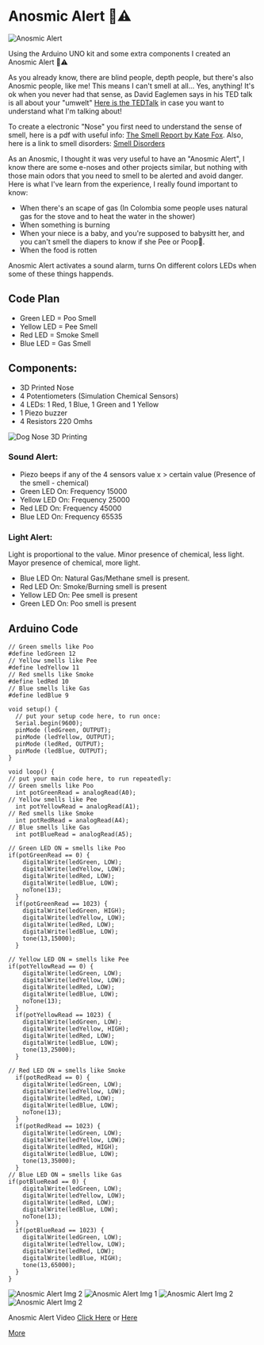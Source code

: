 # Anosmic Alert :nose::warning:
![Anosmic Alert](https://github.com/linaangel/PhComp_repo/blob/master/midterm/Anosmic-Alert/anosmicalert.jpg)

Using the Arduino UNO kit and some extra components I created an Anosmic Alert :nose::warning:

As you already know, there are blind people, depth people, but there's also Anosmic people, like me! This means I can't smell at all... Yes, anything! It's ok when you never had that sense, as David Eaglemen says in his TED talk is all about your "umwelt" [Here is the TEDTalk](https://www.ted.com/talks/david_eagleman_can_we_create_new_senses_for_humans) in case you want to understand what I'm talking about!

To create a electronic "Nose" you first need to understand the sense of smell, here is a pdf with useful info: [The Smell Report by Kate Fox](https://github.com/linaangel/PhComp_repo/blob/master/midterm/smell.pdf). Also, here is a link to smell disorders: [Smell Disorders](https://www.nidcd.nih.gov/health/smell-disorders)

As an Anosmic, I thought it was very useful to have an "Anosmic Alert", I know there are some e-noses and other projects similar, but nothing with those main odors that you need to smell to be alerted and avoid danger. Here is what I've learn from the experience, I really found important to know:

* When there's an scape of gas (In Colombia some people uses natural gas for the stove and to heat the water in the shower)
* When something is burning
* When your niece is a baby, and you're supposed to babysitt her, and you can't smell the diapers to know if she Pee or Poop:poop:.
* When the food is rotten 

Anosmic Alert activates a sound alarm, turns On different colors LEDs when some of these things happends. 

## Code Plan
* Green LED = Poo Smell
* Yellow LED = Pee Smell
* Red LED = Smoke Smell
* Blue LED = Gas Smell

## Components:
* 3D Printed Nose
* 4 Potentiometers (Simulation Chemical Sensors)
* 4 LEDs: 1 Red, 1 Blue, 1 Green and 1 Yellow
* 1 Piezo buzzer
* 4 Resistors 220 Omhs

![Dog Nose 3D Printing](https://github.com/linaangel/PhComp_repo/blob/master/midterm/Anosmic-Alert/3dnose.png)
 
### Sound Alert: 
* Piezo beeps if any of the 4 sensors value x > certain value (Presence of the smell - chemical)
* Green LED On: Frequency 15000
* Yellow LED On: Frequency  25000
* Red LED On: Frequency 45000
* Blue LED On: Frequency 65535

### Light Alert:
Light is proportional to the value. Minor presence of chemical, less light. Mayor presence of chemical, more light.
* Blue LED On: Natural Gas/Methane smell is present. 
* Red LED On: Smoke/Burning smell is present
* Yellow LED On: Pee smell is present
* Green LED On:  Poo smell is present

## Arduino Code
```
// Green smells like Poo
#define ledGreen 12
// Yellow smells like Pee
#define ledYellow 11
// Red smells like Smoke
#define ledRed 10
// Blue smells like Gas
#define ledBlue 9

void setup() {
  // put your setup code here, to run once:
  Serial.begin(9600);
  pinMode (ledGreen, OUTPUT);
  pinMode (ledYellow, OUTPUT);
  pinMode (ledRed, OUTPUT);
  pinMode (ledBlue, OUTPUT);
}

void loop() {
// put your main code here, to run repeatedly:
// Green smells like Poo
  int potGreenRead = analogRead(A0);
// Yellow smells like Pee
  int potYellowRead = analogRead(A1);
// Red smells like Smoke
  int potRedRead = analogRead(A4);
// Blue smells like Gas
  int potBlueRead = analogRead(A5);

// Green LED ON = smells like Poo
if(potGreenRead == 0) {
    digitalWrite(ledGreen, LOW);
    digitalWrite(ledYellow, LOW);
    digitalWrite(ledRed, LOW);
    digitalWrite(ledBlue, LOW);
    noTone(13);
  }
  if(potGreenRead == 1023) {
    digitalWrite(ledGreen, HIGH);
    digitalWrite(ledYellow, LOW);
    digitalWrite(ledRed, LOW);
    digitalWrite(ledBlue, LOW);
    tone(13,15000);
  }

// Yellow LED ON = smells like Pee
if(potYellowRead == 0) {
    digitalWrite(ledGreen, LOW);
    digitalWrite(ledYellow, LOW);
    digitalWrite(ledRed, LOW);
    digitalWrite(ledBlue, LOW);
    noTone(13);
  }
  if(potYellowRead == 1023) {
    digitalWrite(ledGreen, LOW);
    digitalWrite(ledYellow, HIGH);
    digitalWrite(ledRed, LOW);
    digitalWrite(ledBlue, LOW);
    tone(13,25000);
  }

// Red LED ON = smells like Smoke
  if(potRedRead == 0) {
    digitalWrite(ledGreen, LOW);
    digitalWrite(ledYellow, LOW);
    digitalWrite(ledRed, LOW);
    digitalWrite(ledBlue, LOW);
    noTone(13);
  }
  if(potRedRead == 1023) {
    digitalWrite(ledGreen, LOW);
    digitalWrite(ledYellow, LOW);
    digitalWrite(ledRed, HIGH);
    digitalWrite(ledBlue, LOW);
    tone(13,35000);
  }
// Blue LED ON = smells like Gas
if(potBlueRead == 0) {
    digitalWrite(ledGreen, LOW);
    digitalWrite(ledYellow, LOW);
    digitalWrite(ledRed, LOW);
    digitalWrite(ledBlue, LOW);
    noTone(13);
  }
  if(potBlueRead == 1023) {
    digitalWrite(ledGreen, LOW);
    digitalWrite(ledYellow, LOW);
    digitalWrite(ledRed, LOW);
    digitalWrite(ledBlue, HIGH);
    tone(13,65000);
  }
}
```

![Anosmic Alert Img 2](https://github.com/linaangel/PhComp_repo/blob/master/midterm/Anosmic-Alert/R2D2.jpg)
![Anosmic Alert Img 1](https://github.com/linaangel/PhComp_repo/blob/master/midterm/Anosmic-Alert/anosmicalert-dognose.jpg)
![Anosmic Alert Img 2](https://github.com/linaangel/PhComp_repo/blob/master/midterm/Anosmic-Alert/3DNose.jpg)
![Anosmic Alert Img 2](https://github.com/linaangel/PhComp_repo/blob/master/midterm/Anosmic-Alert/ArduinoNose.jpg)

Anosmic Alert Video [Click Here](https://github.com/linaangel/PhComp_repo/blob/master/midterm/Anosmic-Alert/more/IMG_3292.MOV) or [Here](https://www.youtube.com/watch?v=34q1Hhweqo8&feature=youtu.be)

[More](https://github.com/linaangel/PhComp_repo/tree/master/midterm/Anosmic-Alert/more)
